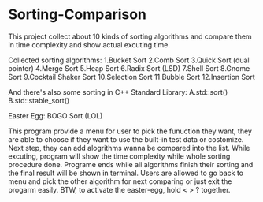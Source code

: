 # Sorting-Comparison
This project collect about 10 kinds of sorting algorithms and compare them in time complexity and show actual excuting time.

Collected sorting algorithms:
1.Bucket Sort
2.Comb Sort
3.Quick Sort (dual pointer)
4.Merge Sort
5.Heap Sort
6.Radix Sort (LSD)
7.Shell Sort
8.Gnome Sort
9.Cocktail Shaker Sort
10.Selection Sort
11.Bubble Sort
12.Insertion Sort

And there's also some sorting in C++ Standard Library:
A.std::sort()
B.std::stable_sort()

Easter Egg:
BOGO Sort (LOL)

This program provide a menu for user to pick the funuction they want, they are able to choose if they want to use the built-in test data or costomize.
Next step, they can add alogrithms wanna be compared into the list. While excuting, program will show the time complexity while whole sorting procedure done.
Programe ends while all algorithms finish their sorting and the final result will be shown in terminal. Users are allowed to go back to menu and pick the other algorithm for next comparing or just exit the progarm easily.
BTW, to activate the easter-egg, hold < > ? together.
